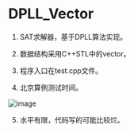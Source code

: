 # DPLL_Vector

1. SAT求解器，基于DPLL算法实现。

2. 数据结构采用C++STL中的vector。

3. 程序入口在test.cpp文件。

4. 北京算例测试时间。

![image](https://github.com/DaWeiGu0/SAT-DPLL/assets/61080587/763da5a9-86c3-45c6-b836-96523c2caaa7)

5. 水平有限，代码写的可能比较烂。
